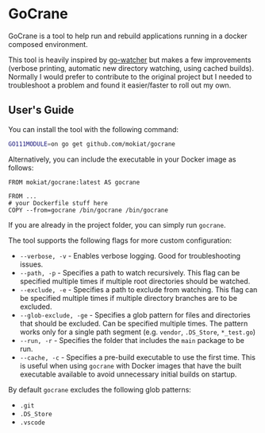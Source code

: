 # GoCrane

GoCrane is a tool to help run and rebuild applications running in a docker composed environment.

This tool is heavily inspired by [go-watcher](https://github.com/canthefason/go-watcher) but makes a few improvements (verbose printing, automatic new directory watching, using cached builds). Normally I would prefer to contribute to the original project but I needed
to troubleshoot a problem and found it easier/faster to roll out my own.

## User's Guide

You can install the tool with the following command:

```sh
GO111MODULE=on go get github.com/mokiat/gocrane
```

Alternatively, you can include the executable in your Docker image as follows:

```docker
FROM mokiat/gocrane:latest AS gocrane

FROM ...
# your Dockerfile stuff here
COPY --from=gocrane /bin/gocrane /bin/gocrane
```

If you are already in the project folder, you can simply run `gocrane`.

The tool supports the following flags for more custom configuration:

* `--verbose, -v` - Enables verbose logging. Good for troubleshooting issues.
* `--path, -p` - Specifies a path to watch recursively. This flag can be specified multiple times if multiple root directories should be watched.
* `--exclude, -e` - Specifies a path to exclude from watching. This flag can be specified multiple times if multiple directory branches are to be excluded.
* `--glob-exclude, -ge` - Specifies a glob pattern for files and directories that should be excluded. Can be specified multiple times. The pattern works only for a single path segment (e.g. `vendor`, `.DS_Store`, `*_test.go`)
* `--run, -r` - Specifies the folder that includes the `main` package to be run.
* `--cache, -c` - Specifies a pre-build executable to use the first time. This is useful when using `gocrane` with Docker images that have the built executable available to avoid unnecessary initial builds on startup.

By default `gocrane` excludes the following glob patterns:

* `.git`
* `.DS_Store`
* `.vscode`
